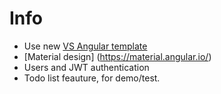 # Info
- Use new [VS Angular template](https://docs.microsoft.com/en-us/aspnet/core/spa/angular?tabs=visual-studio)
- [Material design] (https://material.angular.io/)
- Users and JWT authentication 
- Todo list feauture, for demo/test.
